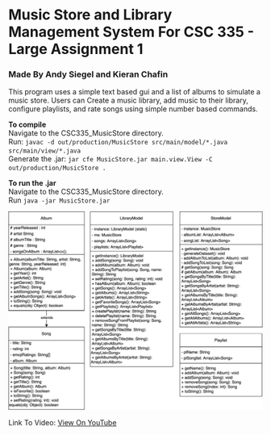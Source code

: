# Music Store and Library Management System For CSC 335 - Large Assignment 1

### Made By Andy Siegel and Kieran Chafin 

This program uses a simple text based gui and a list of albums to simulate a music store.
Users can Create a music library, add music to their library, configure playlists, and
rate songs using simple number based commands.

**To compile**<br>
Navigate to the CSC335_MusicStore directory.<br>
Run: ```javac -d out/production/MusicStore src/main/model/*.java src/main/view/*.java```<br>
Generate the .jar: ```jar cfe MusicStore.jar main.view.View -C out/production/MusicStore .```<br>

**To run the .jar**<br>
Navigate to the CSC335_MusicStore directory.<br>
Run ```java -jar MusicStore.jar```<br>

![Class Diagram](CSC335_MusicStore.svg)

Link To Video: [View On YouTube](https://youtu.be/xeVPu-S0YpM)
